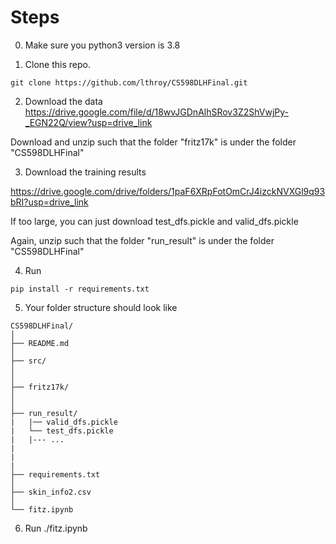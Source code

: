 # Steps

0. Make sure you python3 version is 3.8

1. Clone this repo. 
```
git clone https://github.com/lthroy/CS598DLHFinal.git
```

2. Download the data
https://drive.google.com/file/d/18wvJGDnAlhSRov3Z2ShVwjPy-_EGN22Q/view?usp=drive_link

Download and unzip such that the folder "fritz17k" is under the folder "CS598DLHFinal"

3. Download the training results

https://drive.google.com/drive/folders/1paF6XRpFotOmCrJ4izckNVXGl9q93bRI?usp=drive_link

If too large, you can just download test_dfs.pickle and valid_dfs.pickle

Again, unzip such that the folder "run_result" is under the folder "CS598DLHFinal"

4. Run
```
pip install -r requirements.txt
```

5. Your folder structure should look like


```
CS598DLHFinal/
│
├── README.md
│
├── src/
│ 
│
├── fritz17k/
│   
│
├── run_result/
|   |── valid_dfs.pickle
|   └── test_dfs.pickle
|   |--- ...
|
|
|
├── requirements.txt
│
├── skin_info2.csv
│
└── fitz.ipynb
```

6. Run ./fitz.ipynb


